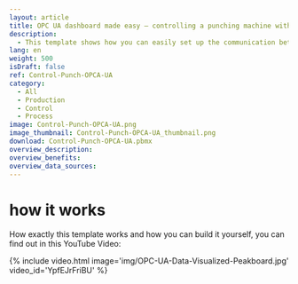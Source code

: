 ```yaml
---
layout: article
title: OPC UA dashboard made easy – controlling a punching machine with OPC UA
description: 
  - This template shows how you can easily set up the communication between Peakboard and a punch using OPC UA. It provides you and your staff with important real-time information about the current production order, so you can keep track of order data such as completed and open quantities, the target/actual comparison and the progress, displayed as an understandable loading bar. Our visualization software, the Peakboard Designer, is particularly user-friendly and the high degree of individualization of the dashboards allows almost any representation of your machine data. Download the template and customize your dashboard according to your needs.
lang: en
weight: 500
isDraft: false
ref: Control-Punch-OPCA-UA
category:
  - All
  - Production
  - Control
  - Process
image: Control-Punch-OPCA-UA.png
image_thumbnail: Control-Punch-OPCA-UA_thumbnail.png
download: Control-Punch-OPCA-UA.pbmx
overview_description:
overview_benefits:
overview_data_sources:
---
```


# how it works
How exactly this template works and how you can build it yourself, you can find out in this YouTube Video:

{% include video.html image='img/OPC-UA-Data-Visualized-Peakboard.jpg' video_id='YpfEJrFriBU' %}
